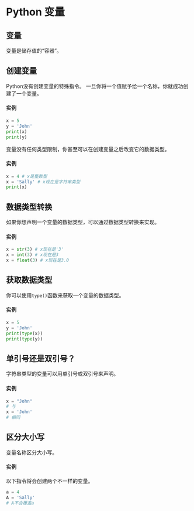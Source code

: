 # Python 变量

## 变量
变量是储存值的“容器”。

## 创建变量
Python没有创建变量的特殊指令。
一旦你将一个值赋予给一个名称，你就成功创建了一个变量。

#### 实例
```python
x = 5
y = 'John'
print(x)
print(y)
```

变量没有任何类型限制，你甚至可以在创建变量之后改变它的数据类型。
#### 实例
```python
x = 4 # x是整数型
x = 'Sally' # x现在是字符串类型
print(x)
```

## 数据类型转换
如果你想声明一个变量的数据类型，可以通过数据类型转换来实现。
#### 实例
```python
x = str(3) # x现在是'3'
x = int(3) # x现在是3
x = float(3) # x现在是3.0
```

## 获取数据类型
你可以使用`type()`函数来获取一个变量的数据类型。
#### 实例
```python
x = 5
y = 'John'
print(type(x))
print(type(y))
```

## 单引号还是双引号？
字符串类型的变量可以用单引号或双引号来声明。
#### 实例
```python
x = "John"
# 与
x = 'John'
# 相同
```

## 区分大小写
变量名称区分大小写。
#### 实例
以下指令将会创建两个不一样的变量。
```python
a = 4
A = 'Sally'
# A不会覆盖a
